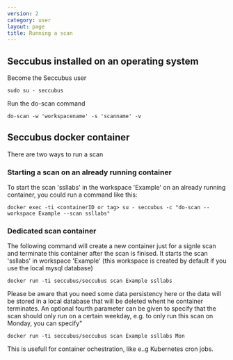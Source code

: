 ```yaml
---
version: 2
category: user
layout: page
title: Running a scan
---
```


Seccubus installed on an operating system
---

Become the Seccubus user

```
sudo su - seccubus
```

Run the do-scan command

```
do-scan -w 'workspacename' -s 'scanname' -v
```

Seccubus docker container
---

There are two ways to run a scan

### Starting a scan on an already running container

To start the scan 'ssllabs' in the workspace 'Example' on an already running container, you could run a command like this:

```
docker exec -ti <containerID or tag> su - seccubus -c "do-scan --workspace Example --scan ssllabs"
```

### Dedicated scan container

The following command will create a new container just for a signle scan and terminate this container after the scan is finised. It starts the scan 'ssllabs' in workspace 'Example' (this workspace is created by default if you use the local mysql database)

```
docker run -ti seccubus/seccubus scan Example ssllabs
```

Please be aware that you need some data persistency here or the data will be stored in a local database that will be deleted whent he container terminates.
An optional fourth parameter can be given to specify that the scan should only run on a certain weekday, e.g. to only run this scan on Monday, you can specify"

```
docker run -ti seccubus/seccubus scan Example ssllabs Mon
```

This is usefull for container ochestration, like e..g Kubernetes cron jobs.